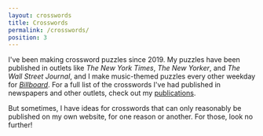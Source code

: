 ```yaml
---
layout: crosswords
title: Crosswords
permalink: /crosswords/
position: 3
---
```


I've been making crossword puzzles since 2019. My puzzles have been published in outlets like _The New York Times_, _The New Yorker_, and _The Wall Street Journal_, and I make music-themed puzzles every other weekday for [_Billboard_](https://www.billboard.com/p/billboard-crossword/). For a full list of the crosswords I've had published in newspapers and other outlets, check out my [publications](/publications).

But sometimes, I have ideas for crosswords that can only reasonably be published on my own website, for one reason or another. For those, look no further!
